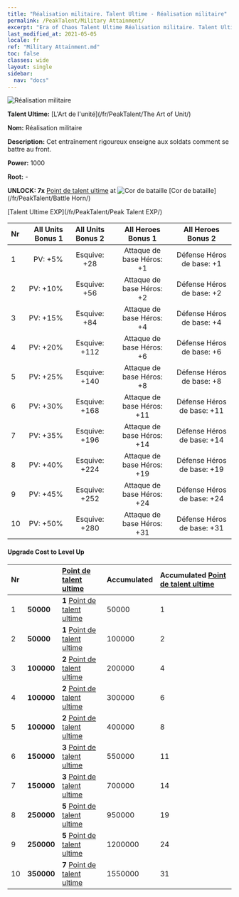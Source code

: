 ```yaml
---
title: "Réalisation militaire. Talent Ultime - Réalisation militaire"
permalink: /PeakTalent/Military Attainment/
excerpt: "Era of Chaos Talent Ultime Réalisation militaire. Talent Ultime Réalisation militaire. Réalisation militaire"
last_modified_at: 2021-05-05
locale: fr
ref: "Military Attainment.md"
toc: false
classes: wide
layout: single
sidebar:
  nav: "docs"
---
```


  ![Réalisation militaire](/images/pt/talent_2006.png)

  **Talent Ultime:** [L'Art de l'unité](/fr/PeakTalent/The Art of Unit/)

  **Nom:** Réalisation militaire

  **Description:** Cet entraînement rigoureux enseigne aux soldats comment se battre au front.

  **Power:** 1000

  **Root:** -

  **UNLOCK: 7x** [Point de talent ultime](/ItemsFR/con_934/) at ![Cor de bataille](/images/pt/talent_2004.png) [Cor de bataille](/fr/PeakTalent/Battle Horn/)

  [Talent Ultime EXP](/fr/PeakTalent/Peak Talent EXP/)

  | Nr | All Units Bonus 1 | All Units Bonus 2 | All Heroes Bonus 1 | All Heroes Bonus 2 |
  |:---|--------------:|:-------------:|:-------------:|:-------------:|
  | 1 | PV: +5% | Esquive: +28 | Attaque de base Héros: +1 | Défense Héros de base: +1 |
  | 2 | PV: +10% | Esquive: +56 | Attaque de base Héros: +2 | Défense Héros de base: +2 |
  | 3 | PV: +15% | Esquive: +84 | Attaque de base Héros: +4 | Défense Héros de base: +4 |
  | 4 | PV: +20% | Esquive: +112 | Attaque de base Héros: +6 | Défense Héros de base: +6 |
  | 5 | PV: +25% | Esquive: +140 | Attaque de base Héros: +8 | Défense Héros de base: +8 |
  | 6 | PV: +30% | Esquive: +168 | Attaque de base Héros: +11 | Défense Héros de base: +11 |
  | 7 | PV: +35% | Esquive: +196 | Attaque de base Héros: +14 | Défense Héros de base: +14 |
  | 8 | PV: +40% | Esquive: +224 | Attaque de base Héros: +19 | Défense Héros de base: +19 |
  | 9 | PV: +45% | Esquive: +252 | Attaque de base Héros: +24 | Défense Héros de base: +24 |
  | 10 | PV: +50% | Esquive: +280 | Attaque de base Héros: +31 | Défense Héros de base: +31 |


#### Upgrade Cost to Level Up

  | Nr | <i class="fas fa-coins"/> | [Point de talent ultime](/ItemsFR/con_934/) | Accumulated <i class="fas fa-coins"/> | Accumulated [Point de talent ultime](/ItemsFR/con_934/) |
  |:---|:--------------|:-------------|:-------------|:-------------|
  | 1 | **50000** | **1** [Point de talent ultime](/ItemsFR/con_934/) | 50000 | 1 |
  | 2 | **50000** | **1** [Point de talent ultime](/ItemsFR/con_934/) | 100000 | 2 |
  | 3 | **100000** | **2** [Point de talent ultime](/ItemsFR/con_934/) | 200000 | 4 |
  | 4 | **100000** | **2** [Point de talent ultime](/ItemsFR/con_934/) | 300000 | 6 |
  | 5 | **100000** | **2** [Point de talent ultime](/ItemsFR/con_934/) | 400000 | 8 |
  | 6 | **150000** | **3** [Point de talent ultime](/ItemsFR/con_934/) | 550000 | 11 |
  | 7 | **150000** | **3** [Point de talent ultime](/ItemsFR/con_934/) | 700000 | 14 |
  | 8 | **250000** | **5** [Point de talent ultime](/ItemsFR/con_934/) | 950000 | 19 |
  | 9 | **250000** | **5** [Point de talent ultime](/ItemsFR/con_934/) | 1200000 | 24 |
  | 10 | **350000** | **7** [Point de talent ultime](/ItemsFR/con_934/) | 1550000 | 31 |
